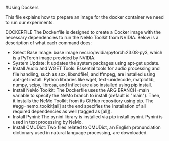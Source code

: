 #Using Dockers

This file explains how to prepare an image for the docker container we need to run our experiments.

DOCKERFILE
The Dockerfile is designed to create a Docker image with the necessary dependencies to run the NeMo Toolkit from NVIDIA. Below is a description of what each command does:

- Select Base Image: base image nvcr.io/nvidia/pytorch:23.08-py3, which is a PyTorch image provided by NVIDIA.
- System Update: It updates the system packages using apt-get update.
- Install Audio and WGET Tools: Essential tools for audio processing and file handling, such as sox, libsndfile1, and ffmpeg, are installed using apt-get install. Python libraries like wget, text-unidecode, matplotlib, numpy, scipy, librosa, and inflect are also installed using pip install.
- Install NeMo Toolkit: The Dockerfile uses the ARG BRANCH=main variable to specify the NeMo branch to install (default is "main"). Then, it installs the NeMo Toolkit from its GitHub repository using pip. The #egg=nemo_toolkit[all] at the end specifies the installation of all required dependencies as well (tagged as [all]).
- Install Pynini: The pynini library is installed via pip install pynini. Pynini is used in text processing by NeMo.
- Install CMUDict: Two files related to CMUDict, an English pronunciation dictionary used in natural language processing, are downloaded.
